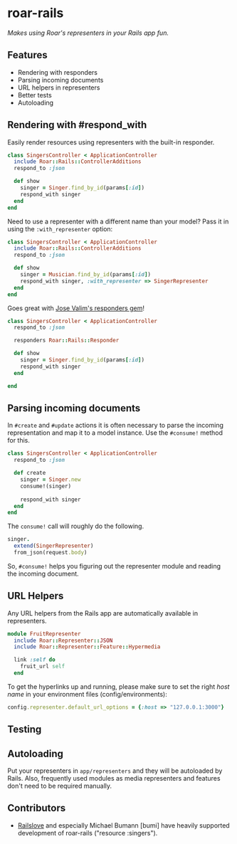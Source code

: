# roar-rails

_Makes using Roar's representers in your Rails app fun._

## Features

* Rendering with responders
* Parsing incoming documents
* URL helpers in representers
* Better tests
* Autoloading

## Rendering with #respond_with

Easily render resources using representers with the built-in responder.

```ruby
class SingersController < ApplicationController
  include Roar::Rails::ControllerAdditions
  respond_to :json

  def show
    singer = Singer.find_by_id(params[:id])
    respond_with singer
  end
end
```

Need to use a representer with a different name than your model? Pass it in using the `:with_representer` option:

```ruby
class SingersController < ApplicationController
  include Roar::Rails::ControllerAdditions
  respond_to :json

  def show
    singer = Musician.find_by_id(params[:id])
    respond_with singer, :with_representer => SingerRepresenter
  end
end
```

Goes great with [Jose Valim's responders gem][responders]!

```ruby
class SingersController < ApplicationController
  respond_to :json

  responders Roar::Rails::Responder

  def show
    singer = Singer.find_by_id(params[:id])
    respond_with singer
  end

end
```


## Parsing incoming documents

In `#create` and `#update` actions it is often necessary to parse the incoming representation and map it to a model instance. Use the `#consume!` method for this.

```ruby
class SingersController < ApplicationController
  respond_to :json

  def create
    singer = Singer.new
    consume!(singer)
    
    respond_with singer
  end
end
```

The `consume!` call will roughly do the following.

```ruby
singer.
  extend(SingerRepresenter)
  from_json(request.body)
```

So, `#consume!` helps you figuring out the representer module and reading the incoming document.

## URL Helpers

Any URL helpers from the Rails app are automatically available in representers.

```ruby
module FruitRepresenter
  include Roar::Representer::JSON
  include Roar::Representer::Feature::Hypermedia

  link :self do
    fruit_url self
  end
```
To get the hyperlinks up and running, please make sure to set the right _host name_ in your environment files (config/environments):

```ruby
config.representer.default_url_options = {:host => "127.0.0.1:3000"}
```

## Testing

## Autoloading

Put your representers in `app/representers` and they will be autoloaded by Rails. Also, frequently used modules as media representers and features don't need to be required manually.


## Contributors

* [Railslove](http://www.railslove.de) and especially Michael Bumann [bumi] have heavily supported development of roar-rails ("resource :singers").

[responders]: https://github.com/plataformatec/responders
